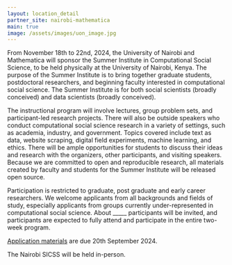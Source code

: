 ```yaml
---
layout: location_detail
partner_site: nairobi-mathematica
main: true
image: /assets/images/uon_image.jpg
---
```


From November 18th to 22nd, 2024, the University of Nairobi and Mathematica will sponsor the Summer Institute in Computational Social Science, to be held physically at the University of Nairobi, Kenya. The purpose of the Summer Institute is to bring together graduate students, postdoctoral researchers, and beginning faculty interested in computational social science. The Summer Institute is for both social scientists (broadly conceived) and data scientists (broadly conceived).

The instructional program will involve lectures, group problem sets, and participant-led research projects. There will also be outside speakers who conduct computational social science research in a variety of settings, such as academia, industry, and government. Topics covered include text as data, website scraping, digital field experiments, machine learning, and ethics. There will be ample opportunities for students to discuss their ideas and research with the organizers, other participants, and visiting speakers. Because we are committed to open and reproducible research, all materials created by faculty and students for the Summer Institute will be released open source.

Participation is restricted to graduate, post graduate and early career researchers. We welcome applicants from all backgrounds and fields of study, especially applicants from groups currently under-represented in computational social science. About \_\_\_\_\_ participants will be invited, and participants are expected to fully attend and participate in the entire two-week program.

[Application materials](https://compsocialscience.github.io/summer-institute/2024/nairobi-mathematica/apply) are due 20th September 2024.

The Nairobi SICSS will be held in-person.
